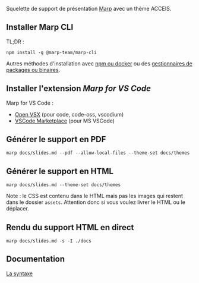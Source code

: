Squelette de support de présentation [Marp][marp] avec un thème ACCEIS.

## Installer Marp CLI

TL;DR :

```shell
npm install -g @marp-team/marp-cli
```

Autres méthodes d'installation avec [npm ou docker](https://github.com/marp-team/marp-cli#try-it-now) ou des [gestionnaires de packages ou binaires](https://github.com/marp-team/marp-cli#install).

## Installer l'extension _Marp for VS Code_

Marp for VS Code :

- [Open VSX](https://open-vsx.org/extension/marp-team/marp-vscode) (pour code, code-oss, vscodium)
- [VSCode Marketplace](https://marketplace.visualstudio.com/items?itemName=marp-team.marp-vscode) (pour MS VSCode)

## Générer le support en PDF

```shell
marp docs/slides.md --pdf --allow-local-files --theme-set docs/themes
```

## Générer le support en HTML

```shell
marp docs/slides.md --theme-set docs/themes
```

Note : le CSS est contenu dans le HTML mais pas les images qui restent dans le dossier `assets`. Attention donc si vous voulez livrer le HTML ou le déplacer.

## Rendu du support HTML en direct

```shell
marp docs/slides.md -s -I ./docs
```

## Documentation

[La syntaxe](https://marpit.marp.app/markdown)

[marp]:https://marp.app/